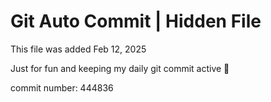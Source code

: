 # Git Auto Commit | Hidden File

This file was added Feb 12, 2025

Just for fun and keeping my daily git commit active 🤪

commit number: 444836
